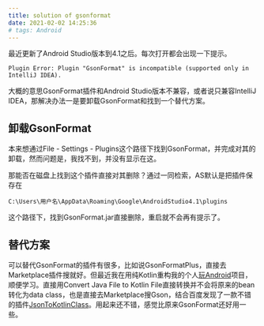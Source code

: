 ```yaml
---
title: solution of gsonformat
date: 2021-02-02 14:25:36
# tags: Android
---
```


最近更新了Android Studio版本到4.1之后。每次打开都会出现一下提示。

```
Plugin Error: Plugin "GsonFormat" is incompatible (supported only in IntelliJ IDEA).
```

大概的意思GsonFormat插件和Android Studio版本不兼容，或者说只兼容IntelliJ IDEA，那解决办法一是要卸载GsonFormat和找到一个替代方案。

<!-- more -->

## 卸载GsonFormat

本来想通过File - Settings - Plugins这个路径下找到GsonFormat，并完成对其的卸载，然而问题是，我找不到，并没有显示在这。

那能否在磁盘上找到这个插件直接对其删除？通过一同检索，AS默认是把插件保存在

```
C:\Users\用户名\AppData\Roaming\Google\AndroidStudio4.1\plugins
```

这个路径下，找到GsonFormat.jar直接删除，重启就不会再有提示了。

## 替代方案

可以替代GsonFormat的插件有很多，比如说GsonFormatPlus，直接去Marketplace插件搜就好。但最近我在用纯Kotlin重构我的个人[玩Android](https://github.com/MichaelLynn1996/WanAndroid)项目，顺便学习。直接用Convert Java File to Kotlin File直接转换并不会将原来的bean转化为data class，也是直接去Marketplace搜Gson，结合百度发现了一款不错的插件[JsonToKotlinClass](https://github.com/wuseal/JsonToKotlinClass)。用起来还不错，感觉比原来GsonFormat还好用一些。

